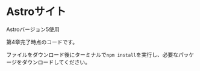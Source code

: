 # Astroサイト

Astroバージョン5使用

第4章完了時点のコードです。

ファイルをダウンロード後にターミナルで`npm install`を実行し、必要なパッケージをダウンロードしてください。